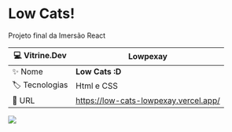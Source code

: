 # Low Cats!

Projeto final da Imersão React

| :computer: Vitrine.Dev |  Lowpexay   |
| -------------  | --- |
| :sparkles: Nome        | **Low Cats :D**
| :label: Tecnologias | Html e CSS
| :rocket: URL       | https://low-cats-lowpexay.vercel.app/

![](https://cdn.discordapp.com/attachments/690327547178909728/1041881547797696622/image.png)
